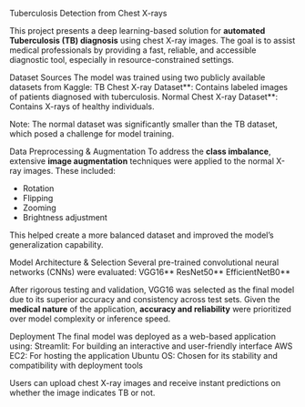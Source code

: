 Tuberculosis Detection from Chest X-rays

This project presents a deep learning-based solution for **automated Tuberculosis (TB) diagnosis** using chest X-ray images. The goal is to assist medical professionals by providing a fast, reliable, and accessible diagnostic tool, especially in resource-constrained settings.

 Dataset Sources
The model was trained using two publicly available datasets from Kaggle:
   TB Chest X-ray Dataset**: Contains labeled images of patients diagnosed with tuberculosis.
   Normal Chest X-ray Dataset**: Contains X-rays of healthy individuals.

Note: The normal dataset was significantly smaller than the TB dataset, which posed a challenge for model training.

Data Preprocessing & Augmentation
To address the **class imbalance**, extensive **image augmentation** techniques were applied to the normal X-ray images. These included:
- Rotation
- Flipping
- Zooming
- Brightness adjustment

This helped create a more balanced dataset and improved the model’s generalization capability.

Model Architecture & Selection
Several pre-trained convolutional neural networks (CNNs) were evaluated:
   VGG16**
   ResNet50**
   EfficientNetB0**

After rigorous testing and validation, VGG16 was selected as the final model due to its superior accuracy and consistency across test sets. Given the **medical nature** of the application, **accuracy and reliability** were prioritized over model complexity or inference speed.

Deployment
The final model was deployed as a web-based application using:
Streamlit: For building an interactive and user-friendly interface
AWS EC2: For hosting the application
Ubuntu OS: Chosen for its stability and compatibility with deployment tools

Users can upload chest X-ray images and receive instant predictions on whether the image indicates TB or not.


